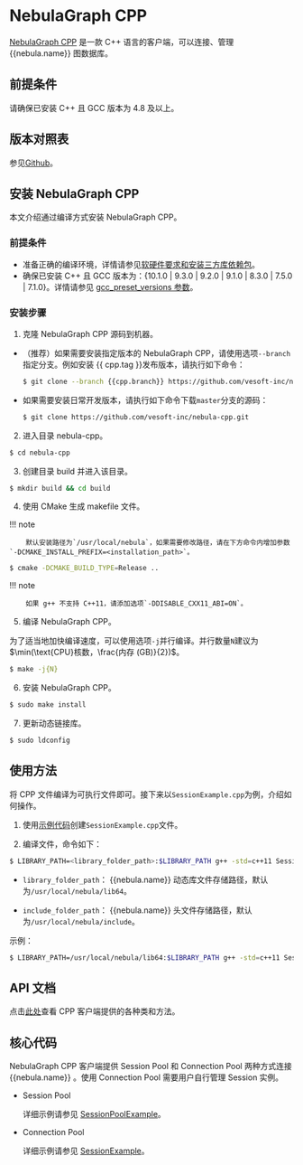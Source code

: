 # NebulaGraph CPP

[NebulaGraph CPP](https://github.com/vesoft-inc/nebula-cpp/tree/{{cpp.branch}}) 是一款 C++ 语言的客户端，可以连接、管理 {{nebula.name}} 图数据库。

## 前提条件
  
请确保已安装 C++ 且 GCC 版本为 4.8 及以上。

## 版本对照表

参见[Github](https://github.com/vesoft-inc/nebula-cpp/tree/{{cpp.branch}})。

## 安装 NebulaGraph CPP

本文介绍通过编译方式安装 NebulaGraph CPP。

### 前提条件

- 准备正确的编译环境，详情请参见[软硬件要求和安装三方库依赖包](../4.deployment-and-installation/1.resource-preparations.md)。
- 确保已安装 C++ 且 GCC 版本为：{10.1.0 | 9.3.0 | 9.2.0 | 9.1.0 | 8.3.0 | 7.5.0 | 7.1.0}。详情请参见 [gcc_preset_versions 参数](https://github.com/vesoft-inc/nebula-cpp/blob/{{cpp.tag}}/third-party/install-third-party.sh)。

### 安装步骤

1. 克隆 NebulaGraph CPP 源码到机器。

  - （推荐）如果需要安装指定版本的 NebulaGraph CPP，请使用选项`--branch`指定分支。例如安装 {{ cpp.tag }}发布版本，请执行如下命令：

    ```bash
    $ git clone --branch {{cpp.branch}} https://github.com/vesoft-inc/nebula-cpp.git
    ```

  - 如果需要安装日常开发版本，请执行如下命令下载`master`分支的源码：

    ```bash
    $ git clone https://github.com/vesoft-inc/nebula-cpp.git
    ```

2. 进入目录 nebula-cpp。

  ```bash
  $ cd nebula-cpp
  ```

3. 创建目录 build 并进入该目录。

  ```bash
  $ mkdir build && cd build
  ```

4. 使用 CMake 生成 makefile 文件。

  !!! note

        默认安装路径为`/usr/local/nebula`，如果需要修改路径，请在下方命令内增加参数 `-DCMAKE_INSTALL_PREFIX=<installation_path>`。

  ```bash
  $ cmake -DCMAKE_BUILD_TYPE=Release ..
  ```

  !!! note

        如果 g++ 不支持 C++11，请添加选项`-DDISABLE_CXX11_ABI=ON`。

5. 编译 NebulaGraph CPP。  

  为了适当地加快编译速度，可以使用选项`-j`并行编译。并行数量`N`建议为$\min(\text{CPU}核数，\frac{内存 (GB)}{2})$。

  ```bash
  $ make -j{N}
  ```

6. 安装 NebulaGraph CPP。

  ```bash
  $ sudo make install
  ```

7. 更新动态链接库。

  ```bash
  $ sudo ldconfig
  ```

## 使用方法

将 CPP 文件编译为可执行文件即可。接下来以`SessionExample.cpp`为例，介绍如何操作。

1. 使用[示例代码](https://github.com/vesoft-inc/nebula-cpp/blob/{{cpp.branch}}/examples/SessionExample.cpp)创建`SessionExample.cpp`文件。

2. 编译文件，命令如下：

  ```bash
  $ LIBRARY_PATH=<library_folder_path>:$LIBRARY_PATH g++ -std=c++11 SessionExample.cpp -I<include_folder_path> -lnebula_graph_client -o session_example
  ```

  - `library_folder_path`： {{nebula.name}} 动态库文件存储路径，默认为`/usr/local/nebula/lib64`。

  - `include_folder_path`： {{nebula.name}} 头文件存储路径，默认为`/usr/local/nebula/include`。

  示例：

  ```bash
  $ LIBRARY_PATH=/usr/local/nebula/lib64:$LIBRARY_PATH g++ -std=c++11 SessionExample.cpp -I/usr/local/nebula/include -lnebula_graph_client -o session_example
  ```

## API 文档

点击[此处](https://vesoft-inc.github.io/nebula-cpp/release-3.4/annotated.html)查看 CPP 客户端提供的各种类和方法。

## 核心代码

NebulaGraph CPP 客户端提供 Session Pool 和 Connection Pool 两种方式连接 {{nebula.name}} 。使用 Connection Pool 需要用户自行管理 Session 实例。

- Session Pool
  
  详细示例请参见 [SessionPoolExample](https://github.com/vesoft-inc/nebula-cpp/blob/{{cpp.branch}}/examples/SessionPoolExample.cpp)。

- Connection Pool
  
  详细示例请参见 [SessionExample](https://github.com/vesoft-inc/nebula-cpp/blob/{{cpp.branch}}/examples/SessionExample.cpp)。

